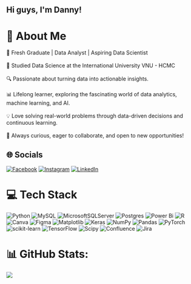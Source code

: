 ## Hi guys, I'm Danny!

# 💫 About Me
🚀 Fresh Graduate | Data Analyst | Aspiring Data Scientist<br><br>🏫 Studied Data Science at the International University VNU - HCMC<br><br>🔍 Passionate about turning data into actionable insights.<br><br>📊 Lifelong learner, exploring the fascinating world of data analytics, machine learning, and AI.<br><br>💡 Love solving real-world problems through data-driven decisions and continuous learning.<br><br>🌱 Always curious, eager to collaborate, and open to new opportunities!


## 🌐 Socials
[![Facebook](https://img.shields.io/badge/Facebook-%231877F2.svg?logo=Facebook&logoColor=white)](https://facebook.com/dqad0612) [![Instagram](https://img.shields.io/badge/Instagram-%23E4405F.svg?logo=Instagram&logoColor=white)](https://instagram.com/anhduy_0612) [![LinkedIn](https://img.shields.io/badge/LinkedIn-%230077B5.svg?logo=linkedin&logoColor=white)](https://linkedin.com/in/duy-dang-quoc-anh-426804222) 

# 💻 Tech Stack
![Python](https://img.shields.io/badge/python-3670A0?style=for-the-badge&logo=python&logoColor=ffdd54) ![MySQL](https://img.shields.io/badge/mysql-4479A1.svg?style=for-the-badge&logo=mysql&logoColor=white) ![MicrosoftSQLServer](https://img.shields.io/badge/Microsoft%20SQL%20Server-CC2927?style=for-the-badge&logo=microsoft%20sql%20server&logoColor=white) ![Postgres](https://img.shields.io/badge/postgres-%23316192.svg?style=for-the-badge&logo=postgresql&logoColor=white) ![Power Bi](https://img.shields.io/badge/power_bi-F2C811?style=for-the-badge&logo=powerbi&logoColor=black) ![R](https://img.shields.io/badge/r-%23276DC3.svg?style=for-the-badge&logo=r&logoColor=white) ![Canva](https://img.shields.io/badge/Canva-%2300C4CC.svg?style=for-the-badge&logo=Canva&logoColor=white) ![Figma](https://img.shields.io/badge/figma-%23F24E1E.svg?style=for-the-badge&logo=figma&logoColor=white) ![Matplotlib](https://img.shields.io/badge/Matplotlib-%23ffffff.svg?style=for-the-badge&logo=Matplotlib&logoColor=black) ![Keras](https://img.shields.io/badge/Keras-%23D00000.svg?style=for-the-badge&logo=Keras&logoColor=white) ![NumPy](https://img.shields.io/badge/numpy-%23013243.svg?style=for-the-badge&logo=numpy&logoColor=white) ![Pandas](https://img.shields.io/badge/pandas-%23150458.svg?style=for-the-badge&logo=pandas&logoColor=white) ![PyTorch](https://img.shields.io/badge/PyTorch-%23EE4C2C.svg?style=for-the-badge&logo=PyTorch&logoColor=white) ![scikit-learn](https://img.shields.io/badge/scikit--learn-%23F7931E.svg?style=for-the-badge&logo=scikit-learn&logoColor=white) ![TensorFlow](https://img.shields.io/badge/TensorFlow-%23FF6F00.svg?style=for-the-badge&logo=TensorFlow&logoColor=white) ![Scipy](https://img.shields.io/badge/SciPy-%230C55A5.svg?style=for-the-badge&logo=scipy&logoColor=%white) ![Confluence](https://img.shields.io/badge/confluence-%23172BF4.svg?style=for-the-badge&logo=confluence&logoColor=white) ![Jira](https://img.shields.io/badge/jira-%230A0FFF.svg?style=for-the-badge&logo=jira&logoColor=white)

# 📊 GitHub Stats:
![](https://github-readme-stats.vercel.app/api?username=DominicDang&theme=react&hide_border=false&include_all_commits=false&count_private=false)<br/>

<!-- Proudly created with GPRM ( https://gprm.itsvg.in ) -->
